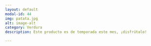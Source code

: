 ```yaml
---
layout: default
modal-id: 44
img: patata.jpg
alt: image-alt
category: Verdura
description: Este producto es de temporada este mes, ¡disfrútalo!

---
```

